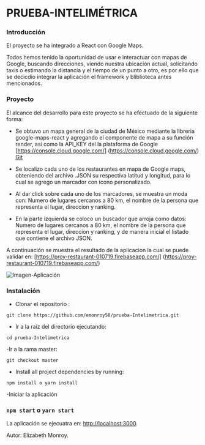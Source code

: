 # PRUEBA-INTELIMÉTRICA

### Introducción
El proyecto se ha integrado a React con Google Maps.

Todos hemos tenido la oportunidad de usar e interactuar con mapas de Google, buscando direcciones, viendo nuestra ubicación actual, solicitando taxis o estimando la distancia y el tiempo de un punto a otro, es por ello que se decicdio integrar la aplicación el framework y bliblioteca antes mencionados.

### Proyecto
El alcance del desarrollo para este proyecto se ha efectuado de la siguiente forma:

- Se obtuvo un mapa general de la ciudad de México mediante la libreria google-maps-react y agregando el componente de mapa a su función   render, asi como la API_KEY del la plataforma de Google [https://console.cloud.google.com/] (https://console.cloud.google.com/)
[Git](https://git-scm.com/)
- Se localizo cada uno de los restaurantes en mapa de Google maps, obteniendo del archivo .JSON su respectiva latitud y longitud, para lo cual se agrego un marcador con icono personalizado.

- Al dar click sobre cada uno de los marcadores, se muestra un moda con: Numero de lugares cercanos a 80 km, el nombre de la persona que representa el lugar, direccion y ranking.

- En la parte izquierda se coloco un buscador que arroja como datos: Numero de lugares cercanos a 80 km, el nombre de la persona que representa el lugar, direccion y ranking, y de manera inicial el listado que contiene el archivo JSON.

A continuación se muestra el resultado de la aplicacion la cual se puede validar en: [https://proy-restaurant-010719.firebaseapp.com/] (https://proy-restaurant-010719.firebaseapp.com/)

![Imagen-Aplicación](https://i.ibb.co/3BN9KsV/2019-07-06-2.png)

### Instalación
- Clonar el repositorio :
```
git clone https://github.com/emonroy58/prueba-Intelimetrica.git
```

- Ir a la raíz del directorio ejecutando:
```
cd prueba-Intelimetrica
```
-Ir a la rama master:
```
git checkout master
```
- Install all project dependencies by running:
```
npm install o yarn install
```
-Iniciar la aplicación
### `npm start` o `yarn start`

La aplicación se ejecuatra en:
[http://localhost:3000](http://localhost:3000).

Autor: Elizabeth Monroy.

